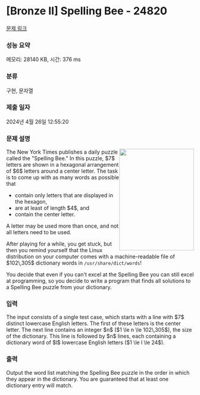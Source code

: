 # [Bronze II] Spelling Bee - 24820 

[문제 링크](https://www.acmicpc.net/problem/24820) 

### 성능 요약

메모리: 28140 KB, 시간: 376 ms

### 분류

구현, 문자열

### 제출 일자

2024년 4월 26일 12:55:20

### 문제 설명

<p><img alt="" src="" style="width: 200px; height: 272px; float: right;">The New York Times publishes a daily puzzle called the "Spelling Bee." In this puzzle, $7$ letters are shown in a hexagonal arrangement of $6$ letters around a center letter.  The task is to come up with as many words as possible that </p>

<ul>
	<li>contain only letters that are displayed in the hexagon,</li>
	<li>are at least of length $4$, and</li>
	<li>contain the center letter.</li>
</ul>

<p>A letter may be used more than once, and not all letters need to be used.</p>

<p>After playing for a while, you get stuck, but then you remind yourself that the Linux distribution on your computer comes with a machine-readable file of $102\,305$ dictionary words in <code>/usr/share/dict/words</code>!</p>

<p>You decide that even if you can't excel at the Spelling Bee you can still excel at programming, so you decide to write a program that finds all solutions to a Spelling Bee puzzle from your dictionary.</p>

### 입력 

 <p>The input consists of a single test case, which starts with a line with $7$ distinct lowercase English letters. The first of these letters is the center letter.  The next line contains an integer $n$ ($1 \le n \le 102\,305$), the size of the dictionary. This line is followed by $n$ lines, each containing a dictionary word of $l$ lowercase English letters ($1 \le l \le 24$).</p>

### 출력 

 <p>Output the word list matching the Spelling Bee puzzle in the order in which they appear in the dictionary.  You are guaranteed that at least one dictionary entry will match.</p>

